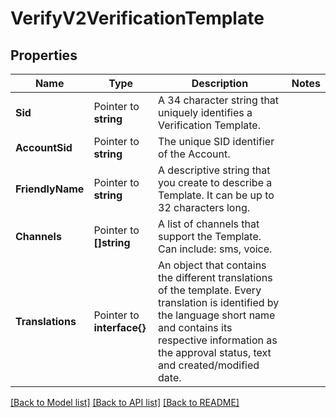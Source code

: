 # VerifyV2VerificationTemplate

## Properties

Name | Type | Description | Notes
------------ | ------------- | ------------- | -------------
**Sid** | Pointer to **string** | A 34 character string that uniquely identifies a Verification Template. |
**AccountSid** | Pointer to **string** | The unique SID identifier of the Account. |
**FriendlyName** | Pointer to **string** | A descriptive string that you create to describe a Template. It can be up to 32 characters long. |
**Channels** | Pointer to **[]string** | A list of channels that support the Template. Can include: sms, voice. |
**Translations** | Pointer to **interface{}** | An object that contains the different translations of the template. Every translation is identified by the language short name and contains its respective information as the approval status, text and created/modified date. |

[[Back to Model list]](../README.md#documentation-for-models) [[Back to API list]](../README.md#documentation-for-api-endpoints) [[Back to README]](../README.md)



